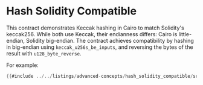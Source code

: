 # Hash Solidity Compatible

This contract demonstrates Keccak hashing in Cairo to match Solidity's keccak256. While both use Keccak, their endianness differs: Cairo is little-endian, Solidity big-endian. The contract achieves compatibility by hashing in big-endian using `keccak_u256s_be_inputs`, and reversing the bytes of the result with `u128_byte_reverse`.

For example:

```rust
{{#include ../../listings/advanced-concepts/hash_solidity_compatible/src/contract.cairo}}
```
